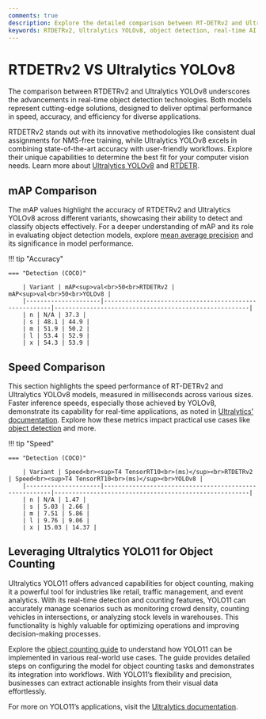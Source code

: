 ```yaml
---
comments: true
description: Explore the detailed comparison between RT-DETRv2 and Ultralytics YOLOv8, two cutting-edge models in object detection. Discover how these models excel in real-time AI, edge AI, and computer vision applications with their unique features, performance metrics, and deployment capabilities.
keywords: RTDETRv2, Ultralytics YOLOv8, object detection, real-time AI, edge AI, computer vision, model comparison, AI performance, Ultralytics
---
```


# RTDETRv2 VS Ultralytics YOLOv8

The comparison between RTDETRv2 and Ultralytics YOLOv8 underscores the advancements in real-time object detection technologies. Both models represent cutting-edge solutions, designed to deliver optimal performance in speed, accuracy, and efficiency for diverse applications.

RTDETRv2 stands out with its innovative methodologies like consistent dual assignments for NMS-free training, while Ultralytics YOLOv8 excels in combining state-of-the-art accuracy with user-friendly workflows. Explore their unique capabilities to determine the best fit for your computer vision needs. Learn more about [Ultralytics YOLOv8](https://docs.ultralytics.com/models/yolov8/) and [RTDETR](https://github.com/ultralytics/ultralytics).

## mAP Comparison

The mAP values highlight the accuracy of RTDETRv2 and Ultralytics YOLOv8 across different variants, showcasing their ability to detect and classify objects effectively. For a deeper understanding of mAP and its role in evaluating object detection models, explore [mean average precision](https://www.ultralytics.com/glossary/mean-average-precision-map) and its significance in model performance.

!!! tip "Accuracy"

    === "Detection (COCO)"

    	| Variant | mAP<sup>val<br>50<br>RTDETRv2 | mAP<sup>val<br>50<br>YOLOv8 |
    	|---------------------|-------------------------------------------------------|-------------------------------------------------------|
    	| n | N/A | 37.3 |
    	| s | 48.1 | 44.9 |
    	| m | 51.9 | 50.2 |
    	| l | 53.4 | 52.9 |
    	| x | 54.3 | 53.9 |

## Speed Comparison

This section highlights the speed performance of RT-DETRv2 and Ultralytics YOLOv8 models, measured in milliseconds across various sizes. Faster inference speeds, especially those achieved by YOLOv8, demonstrate its capability for real-time applications, as noted in [Ultralytics' documentation](https://docs.ultralytics.com/models/yolov10/). Explore how these metrics impact practical use cases like [object detection](https://docs.ultralytics.com/tasks/detect/) and more.

!!! tip "Speed"

    === "Detection (COCO)"

    	| Variant | Speed<br><sup>T4 TensorRT10<br>(ms)</sup><br>RTDETRv2 | Speed<br><sup>T4 TensorRT10<br>(ms)</sup><br>YOLOv8 |
    	|---------------------|-------------------------------------------------------|-------------------------------------------------------|
    	| n | N/A | 1.47 |
    	| s | 5.03 | 2.66 |
    	| m | 7.51 | 5.86 |
    	| l | 9.76 | 9.06 |
    	| x | 15.03 | 14.37 |

## Leveraging Ultralytics YOLO11 for Object Counting

Ultralytics YOLO11 offers advanced capabilities for object counting, making it a powerful tool for industries like retail, traffic management, and event analytics. With its real-time detection and counting features, YOLO11 can accurately manage scenarios such as monitoring crowd density, counting vehicles in intersections, or analyzing stock levels in warehouses. This functionality is highly valuable for optimizing operations and improving decision-making processes.

Explore the [object counting guide](https://docs.ultralytics.com/guides/object-counting/) to understand how YOLO11 can be implemented in various real-world use cases. The guide provides detailed steps on configuring the model for object counting tasks and demonstrates its integration into workflows. With YOLO11’s flexibility and precision, businesses can extract actionable insights from their visual data effortlessly.

For more on YOLO11’s applications, visit the [Ultralytics documentation](https://docs.ultralytics.com/).
